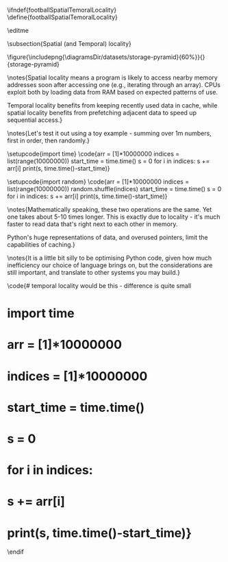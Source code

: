 \ifndef{footballSpatialTemoralLocality}
\define{footballSpatialTemoralLocality}

\editme

\subsection{Spatial (and Temporal) locality}

\figure{\includepng{\diagramsDir/datasets/storage-pyramid}{60%}}{}{storage-pyramid}

\notes{Spatial locality means a program is likely to access nearby memory addresses soon after accessing one (e.g., iterating through an array). CPUs exploit both by loading data from RAM based on expected patterns of use.

Temporal locality benefits from keeping recently used data in cache, while spatial locality benefits from prefetching adjacent data to speed up sequential access.}

\notes{Let's test it out using a toy example - summing over 1m numbers, first in order, then randomly.}

\setupcode{import time}
\code{arr = [1]*10000000
indices = list(range(10000000))
start_time = time.time()
s = 0
for i in indices:
    s += arr[i]
print(s, time.time()-start_time)}

\setupcode{import random}
\code{arr = [1]*10000000
indices = list(range(10000000))
random.shuffle(indices)
start_time = time.time()
s = 0
for i in indices:
    s += arr[i]
print(s, time.time()-start_time)}

\notes{Mathematically speaking, these two operations are the same. Yet one takes about 5-10 times longer. This is exactly due to locality - it's much faster to read data that's right next to each other in memory.

Python's huge representations of data, and overused pointers, limit the capabilities of caching.}

\notes{It is a little bit silly to be optimising Python code, given how much inefficiency our choice of language brings on, but the considerations are still important, and translate to other systems you may build.}

\code{# temporal locality would be this - difference is quite small
# import time
# arr = [1]*10000000
# indices = [1]*10000000
# start_time = time.time()
# s = 0
# for i in indices:
#     s += arr[i]
# print(s, time.time()-start_time)}

\endif
